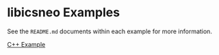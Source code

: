 # libicsneo Examples

See the `README.md` documents within each example for more information.

[C++ Example](libicsneocpp-example/)